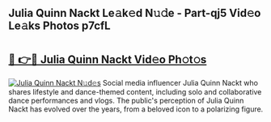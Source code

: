 ## Julia Quinn Nackt Le𝚊k𝚎d N𝚞𝚍e - Part-qj5 Vid𝚎o Le𝚊ks Photos p7cfL

# <h2><a href="http://fb54zz.evod.top/?m=Julia+Quinn+Nackt">🔗 👉🔴 Julia Quinn Nackt Vid𝚎o Ph𝚘t𝚘s</a></h2>

[![Julia Quinn Nackt N𝚞d𝚎s](https://i.imgur.com/8V9OHl7.gif)](http://fb54zz.evod.top/?m=Julia+Quinn+Nackt)
Social media influencer Julia Quinn Nackt who shares lifestyle and dance-themed content, including solo and collaborative dance performances and vlogs. The public's perception of Julia Quinn Nackt has evolved over the years, from a beloved icon to a polarizing figure. 
